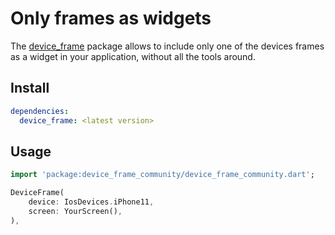 # Only frames as widgets

The [device_frame](https://pub.dev/packages/device_frame) package allows to include only one of the devices frames as a widget in your application, without all the tools around.

## Install

```yaml
dependencies:
  device_frame: <latest version>
```

## Usage

```dart
import 'package:device_frame_community/device_frame_community.dart';

DeviceFrame(
    device: IosDevices.iPhone11,
    screen: YourScreen(),
),
```